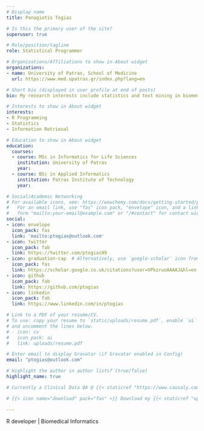 ```yaml
---
# Display name
title: Panagiotis Togias

# Is this the primary user of the site?
superuser: true

# Role/position/tagline
role: Statistical Programmer

# Organizations/Affiliations to show in About widget
organizations:
- name: University of Patras, School of Medicine
  url: https://www.med.upatras.gr/index.php?lang=en

# Short bio (displayed in user profile at end of posts)
bio: My research interests include statistics and text mining in biomed with R.

# Interests to show in About widget
interests:
- R Programming
- Statistics
- Information Retrieval

# Education to show in About widget
education:
  courses:
  - course: MSc in Informatics for Life Sciences
    institution: University of Patras
    year:
  - course: BSc in Applied Informatics
    institution: Patras Institute of Technology
    year:

# Social/Academic Networking
# For available icons, see: https://wowchemy.com/docs/getting-started/page-builder/#icons
#   For an email link, use "fas" icon pack, "envelope" icon, and a link in the
#   form "mailto:your-email@example.com" or "/#contact" for contact widget.
social:
- icon: envelope
  icon_pack: fas
  link: 'mailto:ptogias@outlook.com'
- icon: twitter
  icon_pack: fab
  link: https://twitter.com/ptogias99
- icon: graduation-cap  # Alternatively, use `google-scholar` icon from `ai` icon pack
  icon_pack: fas
  link: https://scholar.google.co.uk/citations?user=VPkzruoAAAAJ&hl=en
- icon: github
  icon_pack: fab
  link: https://github.com/ptogias
- icon: linkedin
  icon_pack: fab
  link: https://www.linkedin.com/in/ptogias

# Link to a PDF of your resume/CV.
# To use: copy your resume to `static/uploads/resume.pdf`, enable `ai` icons in `params.toml`, 
# and uncomment the lines below.
# - icon: cv
#   icon_pack: ai
#   link: uploads/resume.pdf

# Enter email to display Gravatar (if Gravatar enabled in Config)
email: "ptogias@outlook.com"

# Highlight the author in author lists? (true/false)
highlight_name: true

# Currently a Clinical Data QA @ {{< staticref "https://www.causaly.com/" "newtab" >}}Causaly{{< /staticref >}}

# {{< icon name="download" pack="fas" >}} Download my {{< staticref "uploads/PANAGIOTIS_TOGIAS_CV.pdf" "newtab" >}}resumé{{< /staticref >}}.

---
```


R developer | Biomedical Informatics
